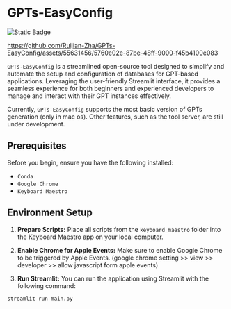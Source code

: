 # GPTs-EasyConfig
![Static Badge](https://img.shields.io/badge/license-MIT-blue)


https://github.com/Ruijian-Zha/GPTs-EasyConfig/assets/55631456/5760e02e-87be-48ff-9000-f45b4100e083


`GPTs-EasyConfig` is a streamlined open-source tool designed to simplify and automate the setup and configuration of databases for GPT-based applications. Leveraging the user-friendly Streamlit interface, it provides a seamless experience for both beginners and experienced developers to manage and interact with their GPT instances effectively.

Currently, `GPTs-EasyConfig` supports the most basic version of GPTs generation (only in mac os). Other features, such as the tool server, are still under development.

## Prerequisites

Before you begin, ensure you have the following installed:
- `Conda`
- `Google Chrome`
- `Keyboard Maestro`

## Environment Setup

1. **Prepare Scripts:**
   Place all scripts from the `keyboard_maestro` folder into the Keyboard Maestro app on your local computer.

2. **Enable Chrome for Apple Events:**
   Make sure to enable Google Chrome to be triggered by Apple Events. (google chrome setting >> view >> developer >> allow javascript form apple events)

3. **Run Streamlit:**
   You can run the application using Streamlit with the following command:

```bash
streamlit run main.py
```
